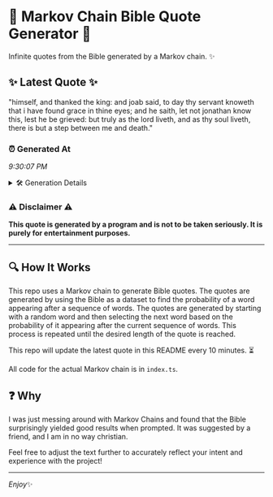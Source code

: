 # 📖 Markov Chain Bible Quote Generator 📖

Infinite quotes from the Bible generated by a Markov chain. ✨

## ✨ Latest Quote ✨
"himself, and thanked the king: and joab said, to day thy servant knoweth that i have found grace in thine eyes; and he saith, let not jonathan know this, lest he be grieved: but truly as the lord liveth, and as thy soul liveth, there is but a step between me and death."

### ⏰ Generated At
*9:30:07 PM*

<details>
    <summary>🛠️ Generation Details</summary>
    <p>
        <strong>🌱 Seed:</strong> himself,<br>
        <strong>🔄 Iterations:</strong> 52<br>
        <strong>📜 Context History:</strong><br>[ himself, ]: and<br>[ himself,, and ]: thanked<br>[ himself,, and, thanked ]: the<br>[ himself,, and, thanked, the ]: king:<br>[ himself,, and, thanked, the, king: ]: and<br>[ himself,, and, thanked, the, king:, and ]: joab<br>[ and, thanked, the, king:, and, joab ]: said,<br>[ thanked, the, king:, and, joab, said, ]: to<br>[ the, king:, and, joab, said,, to ]: day<br>[ king:, and, joab, said,, to, day ]: thy<br>[ and, joab, said,, to, day, thy ]: servant<br>[ joab, said,, to, day, thy, servant ]: knoweth<br>[ said,, to, day, thy, servant, knoweth ]: that<br>[ to, day, thy, servant, knoweth, that ]: i<br>[ day, thy, servant, knoweth, that, i ]: have<br>[ thy, servant, knoweth, that, i, have ]: found<br>[ servant, knoweth, that, i, have, found ]: grace<br>[ knoweth, that, i, have, found, grace ]: in<br>[ that, i, have, found, grace, in ]: thine<br>[ i, have, found, grace, in, thine ]: eyes;<br>[ have, found, grace, in, thine, eyes; ]: and<br>[ found, grace, in, thine, eyes;, and ]: he<br>[ grace, in, thine, eyes;, and, he ]: saith,<br>[ in, thine, eyes;, and, he, saith, ]: let<br>[ thine, eyes;, and, he, saith,, let ]: not<br>[ eyes;, and, he, saith,, let, not ]: jonathan<br>[ and, he, saith,, let, not, jonathan ]: know<br>[ he, saith,, let, not, jonathan, know ]: this,<br>[ saith,, let, not, jonathan, know, this, ]: lest<br>[ let, not, jonathan, know, this,, lest ]: he<br>[ not, jonathan, know, this,, lest, he ]: be<br>[ jonathan, know, this,, lest, he, be ]: grieved:<br>[ know, this,, lest, he, be, grieved: ]: but<br>[ this,, lest, he, be, grieved:, but ]: truly<br>[ lest, he, be, grieved:, but, truly ]: as<br>[ he, be, grieved:, but, truly, as ]: the<br>[ be, grieved:, but, truly, as, the ]: lord<br>[ grieved:, but, truly, as, the, lord ]: liveth,<br>[ but, truly, as, the, lord, liveth, ]: and<br>[ truly, as, the, lord, liveth,, and ]: as<br>[ as, the, lord, liveth,, and, as ]: thy<br>[ the, lord, liveth,, and, as, thy ]: soul<br>[ lord, liveth,, and, as, thy, soul ]: liveth,<br>[ liveth,, and, as, thy, soul, liveth, ]: there<br>[ and, as, thy, soul, liveth,, there ]: is<br>[ as, thy, soul, liveth,, there, is ]: but<br>[ thy, soul, liveth,, there, is, but ]: a<br>[ soul, liveth,, there, is, but, a ]: step<br>[ liveth,, there, is, but, a, step ]: between<br>[ there, is, but, a, step, between ]: me<br>[ is, but, a, step, between, me ]: and<br>[ but, a, step, between, me, and ]: death.<br>
    </p>
</details>

### ⚠️ Disclaimer ⚠️
**This quote is generated by a program and is not to be taken seriously. It is purely for entertainment purposes.**

---

## 🔍 How It Works

This repo uses a Markov chain to generate Bible quotes. The quotes are generated by using the Bible as a dataset to find the probability of a word appearing after a sequence of words. The quotes are generated by starting with a random word and then selecting the next word based on the probability of it appearing after the current sequence of words. This process is repeated until the desired length of the quote is reached.

This repo will update the latest quote in this README every 10 minutes. ⏳

All code for the actual Markov chain is in `index.ts`.

## ❓ Why

I was just messing around with Markov Chains and found that the Bible surprisingly yielded good results when prompted. 
It was suggested by a friend, and I am in no way christian.

Feel free to adjust the text further to accurately reflect your intent and experience with the project!

---

*Enjoy*✨
